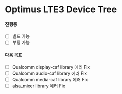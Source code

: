 # Optimus LTE3 Device Tree

#### 진행중
- [ ] 빌드 가능
- [ ] 부팅 가능

#### 다음 목표

- [ ] Qualcomm display-caf library 에러 Fix
- [ ] Qualcomm audio-caf library 에러 Fix
- [ ] Qualcomm media-caf library 에러 Fix
- [ ] alsa_mixer library 에러 Fix
